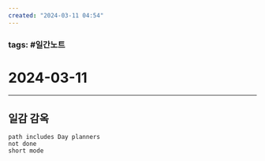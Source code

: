 ```yaml
---
created: "2024-03-11 04:54"
---
```


### tags: #일간노트
  
# 2024-03-11 
  
  
---  
## 일감 감옥  
```tasks  
path includes Day planners
not done  
short mode  
```